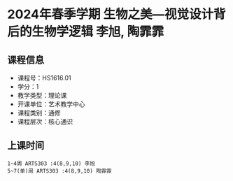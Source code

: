 # 2024年春季学期 生物之美—视觉设计背后的生物学逻辑 李旭, 陶霏霏






## 课程信息

- 课程号：HS1616.01
- 学分：1
- 教学类型：理论课
- 开课单位：艺术教学中心
- 课程类别：通修
- 课程层次：核心通识

## 上课时间

```
1~4周 ARTS303 :4(8,9,10) 李旭
5~7(单)周 ARTS303 :4(8,9,10) 陶霏霏
```

